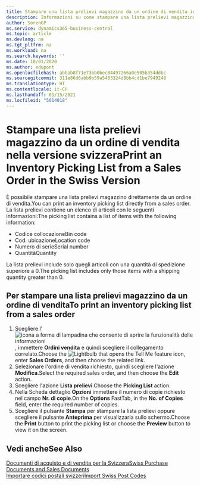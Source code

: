 ```yaml
---
title: Stampare una lista prelievi magazzino da un ordine di vendita in Svizzera
description: Informazioni su come stampare una lista prelievi magazzino direttamente da un ordine di vendita nella versione svizzera di Business Central.
author: SorenGP
ms.service: dynamics365-business-central
ms.topic: article
ms.devlang: na
ms.tgt_pltfrm: na
ms.workload: na
ms.search.keywords: ''
ms.date: 10/01/2020
ms.author: edupont
ms.openlocfilehash: abbab8f71e73bb0bec84497266a0e505b354ddbc
ms.sourcegitcommit: 311e86d6abb9b59a5483324d8bb4cd1be7949248
ms.translationtype: HT
ms.contentlocale: it-CH
ms.lasthandoff: 01/15/2021
ms.locfileid: "5014018"
---
```

# <a name="print-an-inventory-picking-list-from-a-sales-order-in-the-swiss-version"></a><span data-ttu-id="5429e-103">Stampare una lista prelievi magazzino da un ordine di vendita nella versione svizzera</span><span class="sxs-lookup"><span data-stu-id="5429e-103">Print an Inventory Picking List from a Sales Order in the Swiss Version</span></span>

<span data-ttu-id="5429e-104">È possibile stampare una lista prelievi magazzino direttamente da un ordine di vendita.</span><span class="sxs-lookup"><span data-stu-id="5429e-104">You can print an inventory picking list directly from a sales order.</span></span> <span data-ttu-id="5429e-105">La lista prelievi contiene un elenco di articoli con le seguenti informazioni:</span><span class="sxs-lookup"><span data-stu-id="5429e-105">The picking list contains a list of items with the following information:</span></span>  

- <span data-ttu-id="5429e-106">Codice collocazione</span><span class="sxs-lookup"><span data-stu-id="5429e-106">Bin code</span></span>  
- <span data-ttu-id="5429e-107">Cod. ubicazione</span><span class="sxs-lookup"><span data-stu-id="5429e-107">Location code</span></span>  
- <span data-ttu-id="5429e-108">Numero di serie</span><span class="sxs-lookup"><span data-stu-id="5429e-108">Serial number</span></span>  
- <span data-ttu-id="5429e-109">Quantità</span><span class="sxs-lookup"><span data-stu-id="5429e-109">Quantity</span></span>  

<span data-ttu-id="5429e-110">La lista prelievi include solo quegli articoli con una quantità di spedizione superiore a 0.</span><span class="sxs-lookup"><span data-stu-id="5429e-110">The picking list includes only those items with a shipping quantity greater than 0.</span></span>  

## <a name="to-print-an-inventory-picking-list-from-a-sales-order"></a><span data-ttu-id="5429e-111">Per stampare una lista prelievi magazzino da un ordine di vendita</span><span class="sxs-lookup"><span data-stu-id="5429e-111">To print an inventory picking list from a sales order</span></span>  

1. <span data-ttu-id="5429e-112">Scegliere l'![icona a forma di lampadina che consente di aprire la funzionalità delle informazioni](../../media/ui-search/search_small.png "Informazioni sull'operazione che si desidera eseguire"), immettere **Ordini vendita** e quindi scegliere il collegamento correlato.</span><span class="sxs-lookup"><span data-stu-id="5429e-112">Choose the ![Lightbulb that opens the Tell Me feature](../../media/ui-search/search_small.png "Tell me what you want to do") icon, enter **Sales Orders**, and then choose the related link.</span></span>  
2. <span data-ttu-id="5429e-113">Selezionare l'ordine di vendita richiesto, quindi scegliere l'azione **Modifica**.</span><span class="sxs-lookup"><span data-stu-id="5429e-113">Select the required sales order, and then choose the **Edit** action.</span></span>  
3. <span data-ttu-id="5429e-114">Scegliere l'azione **Lista prelievi**.</span><span class="sxs-lookup"><span data-stu-id="5429e-114">Choose the **Picking List** action.</span></span>  
4. <span data-ttu-id="5429e-115">Nella Scheda dettaglio **Opzioni** immettere il numero di copie richiesto nel campo **Nr. di copie**.</span><span class="sxs-lookup"><span data-stu-id="5429e-115">On the **Options** FastTab, in the **No. of Copies** field, enter the required number of copies.</span></span>  
5. <span data-ttu-id="5429e-116">Scegliere il pulsante **Stampa** per stampare la lista prelievi oppure scegliere il pulsante **Anteprima** per visualizzarla sullo schermo.</span><span class="sxs-lookup"><span data-stu-id="5429e-116">Choose the **Print** button to print the picking list or choose the **Preview** button to view it on the screen.</span></span>  

## <a name="see-also"></a><span data-ttu-id="5429e-117">Vedi anche</span><span class="sxs-lookup"><span data-stu-id="5429e-117">See Also</span></span>

[<span data-ttu-id="5429e-118">Documenti di acquisto e di vendita per la Svizzera</span><span class="sxs-lookup"><span data-stu-id="5429e-118">Swiss Purchase Documents and Sales Documents</span></span>](swiss-purchase-documents-and-sales-documents.md)  
[<span data-ttu-id="5429e-119">Importare codici postali svizzeri</span><span class="sxs-lookup"><span data-stu-id="5429e-119">Import Swiss Post Codes</span></span>](how-to-import-swiss-post-codes.md)  
